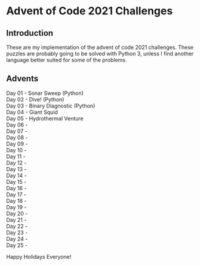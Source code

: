 # Advent of Code 2021 Challenges

## Introduction
These are my implementation of the advent of code 2021 challenges. These puzzles are probably going to be solved with Python 3, unless I find another language better suited for some of the problems.

## Advents
Day 01 - Sonar Sweep (Python)  
Day 02 - Dive! (Python)  
Day 03 - Binary Diagnostic (Python)  
Day 04 - Giant Squid  
Day 05 - Hydrothermal Venture  
Day 06 -   
Day 07 -  
Day 08 -  
Day 09 -  
Day 10 -  
Day 11 -  
Day 12 -  
Day 13 -  
Day 14 -  
Day 15 -  
Day 16 -  
Day 17 -  
Day 18 -  
Day 19 -  
Day 20 -  
Day 21 -  
Day 22 -  
Day 23 -  
Day 24 -  
Day 25 -  

Happy Holidays Everyone!
